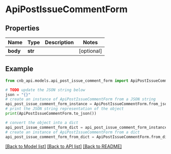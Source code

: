 # ApiPostIssueCommentForm


## Properties

Name | Type | Description | Notes
------------ | ------------- | ------------- | -------------
**body** | **str** |  | [optional] 

## Example

```python
from cnb_api.models.api_post_issue_comment_form import ApiPostIssueCommentForm

# TODO update the JSON string below
json = "{}"
# create an instance of ApiPostIssueCommentForm from a JSON string
api_post_issue_comment_form_instance = ApiPostIssueCommentForm.from_json(json)
# print the JSON string representation of the object
print(ApiPostIssueCommentForm.to_json())

# convert the object into a dict
api_post_issue_comment_form_dict = api_post_issue_comment_form_instance.to_dict()
# create an instance of ApiPostIssueCommentForm from a dict
api_post_issue_comment_form_from_dict = ApiPostIssueCommentForm.from_dict(api_post_issue_comment_form_dict)
```
[[Back to Model list]](../README.md#documentation-for-models) [[Back to API list]](../README.md#documentation-for-api-endpoints) [[Back to README]](../README.md)


